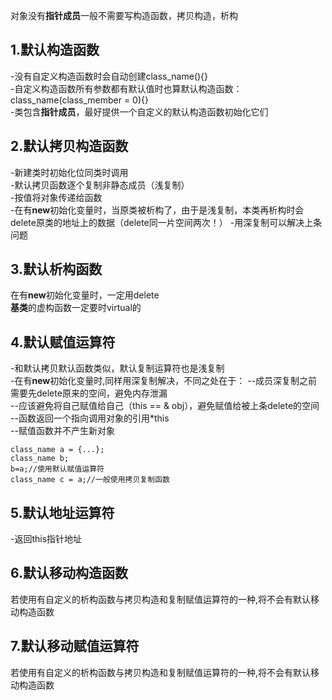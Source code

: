 对象没有**指针成员**一般不需要写构造函数，拷贝构造，析构
## 1.默认构造函数 ##  
-没有自定义构造函数时会自动创建class_name(){}  
-自定义构造函数所有参数都有默认值时也算默认构造函数：class_name(class_member = 0){}  
-类包含**指针成员**，最好提供一个自定义的默认构造函数初始化它们  

## 2.默认拷贝构造函数 ##  
-新建类时初始化位同类时调用   
-默认拷贝函数逐个复制非静态成员（浅复制）  
-按值将对象传递给函数  
-在有**new**初始化变量时，当原类被析构了，由于是浅复制，本类再析构时会delete原类的地址上的数据（delete同一片空间两次！） 
-用深复制可以解决上条问题  
## 3.默认析构函数 ##  
在有**new**初始化变量时，一定用delete  
**基类**的虚构函数一定要时virtual的  
## 4.默认赋值运算符 ##  
-和默认拷贝默认函数类似，默认复制运算符也是浅复制  
-在有**new**初始化变量时,同样用深复制解决，不同之处在于：
--成员深复制之前需要先delete原来的空间，避免内存泄漏  
--应该避免将自己赋值给自己（this == & obj），避免赋值给被上条delete的空间
--函数返回一个指向调用对象的引用*this  
--赋值函数并不产生新对象  

    class_name a = {...};
    class_name b;
    b=a;//使用默认赋值运算符  
    class_name c = a;//一般使用拷贝复制函数
    
## 5.默认地址运算符 ##  
-返回this指针地址

## 6.默认移动构造函数 ##  
若使用有自定义的析构函数与拷贝构造和复制赋值运算符的一种,将不会有默认移动构造函数
## 7.默认移动赋值运算符 ##  
若使用有自定义的析构函数与拷贝构造和复制赋值运算符的一种,将不会有默认移动构造函数
